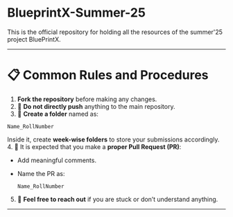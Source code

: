 # BlueprintX-Summer-25
This is the official repository for holding all the resources of the summer'25 project BluePrintX.

---

# 📋 Common Rules and Procedures

 1. **Fork the repository** before making any changes.
 2. 🚫 **Do not directly push** anything to the main repository.
 3. 📁 **Create a folder** named as:

   ```
   Name_RollNumber
   ```

   Inside it, create **week-wise folders** to store your submissions accordingly.
 4. 🔁 It is expected that you make a **proper Pull Request (PR)**:

   * Add meaningful comments.
   * Name the PR as:

     ```
     Name_RollNumber
     ```
 5. 🤝 **Feel free to reach out** if you are stuck or don’t understand anything.

---
